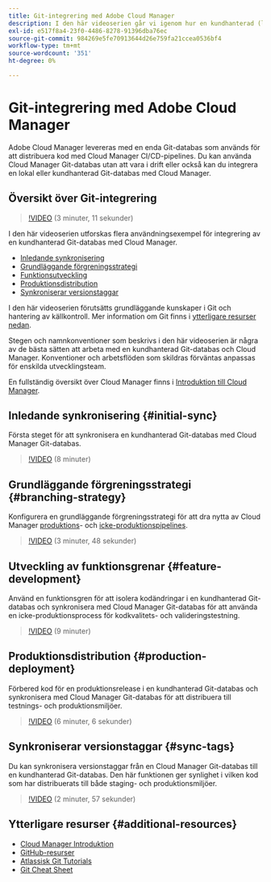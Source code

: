 ```yaml
---
title: Git-integrering med Adobe Cloud Manager
description: I den här videoserien går vi igenom hur en kundhanterad (lokal) Git-databas installeras och integreras med Adobe Cloud Manager.
exl-id: e517f8a4-23f0-4486-8278-91396dba76ec
source-git-commit: 984269e5fe70913644d26e759fa21ccea0536bf4
workflow-type: tm+mt
source-wordcount: '351'
ht-degree: 0%

---
```



# Git-integrering med Adobe Cloud Manager

Adobe Cloud Manager levereras med en enda Git-databas som används för att distribuera kod med Cloud Manager CI/CD-pipelines. Du kan använda Cloud Manager Git-databas utan att vara i drift eller också kan du integrera en lokal eller kundhanterad Git-databas med Cloud Manager.

## Översikt över Git-integrering

>[!VIDEO](https://video.tv.adobe.com/v/28710/) (3 minuter, 11 sekunder)

I den här videoserien utforskas flera användningsexempel för integrering av en kundhanterad Git-databas med Cloud Manager.

* [Inledande synkronisering](#initial-sync)
* [Grundläggande förgreningsstrategi](#branching-strategy)
* [Funktionsutveckling](#feature-development)
* [Produktionsdistribution](#production-deployment)
* [Synkroniserar versionstaggar](#sync-tags)

I den här videoserien förutsätts grundläggande kunskaper i Git och hantering av källkontroll. Mer information om Git finns i [ytterligare resurser nedan](#additional-resources).

Stegen och namnkonventioner som beskrivs i den här videoserien är några av de bästa sätten att arbeta med en kundhanterad Git-databas och Cloud Manager. Konventioner och arbetsflöden som skildras förväntas anpassas för enskilda utvecklingsteam.

En fullständig översikt över Cloud Manager finns i [Introduktion till Cloud Manager](/help/introduction.md).

## Inledande synkronisering {#initial-sync}

Första steget för att synkronisera en kundhanterad Git-databas med Cloud Manager Git-databas.

>[!VIDEO](https://video.tv.adobe.com/v/28711/?quality=12) (8 minuter)

## Grundläggande förgreningsstrategi {#branching-strategy}

Konfigurera en grundläggande förgreningsstrategi för att dra nytta av Cloud Manager [produktions](/help/using/production-pipelines.md)- och [icke-produktionspipelines](/help/using/non-production-pipelines.md).

>[!VIDEO](https://video.tv.adobe.com/v/28712/?quality=12) (3 minuter, 48 sekunder)

## Utveckling av funktionsgrenar {#feature-development}

Använd en funktionsgren för att isolera kodändringar i en kundhanterad Git-databas och synkronisera med Cloud Manager Git-databas för att använda en icke-produktionsprocess för kodkvalitets- och valideringstestning.

>[!VIDEO](https://video.tv.adobe.com/v/28723/?quality=12) (9 minuter)

## Produktionsdistribution {#production-deployment}

Förbered kod för en produktionsrelease i en kundhanterad Git-databas och synkronisera med Cloud Manager Git-databas för att distribuera till testnings- och produktionsmiljöer.

>[!VIDEO](https://video.tv.adobe.com/v/28724/?quality=12) (6 minuter, 6 sekunder)

## Synkroniserar versionstaggar {#sync-tags}

Du kan synkronisera versionstaggar från en Cloud Manager Git-databas till en kundhanterad Git-databas. Den här funktionen ger synlighet i vilken kod som har distribuerats till både staging- och produktionsmiljöer.

>[!VIDEO](https://video.tv.adobe.com/v/28725/?quality=12) (2 minuter, 57 sekunder)

## Ytterligare resurser {#additional-resources}

* [Cloud Manager Introduktion](/help/introduction.md)
* [GitHub-resurser](https://docs.github.com/en/get-started/getting-started-with-git/set-up-git)
* [Atlassisk Git Tutorials](https://www.atlassian.com/git/tutorials/what-is-version-control)
* [Git Cheat Sheet](https://education.github.com/git-cheat-sheet-education.pdf)

